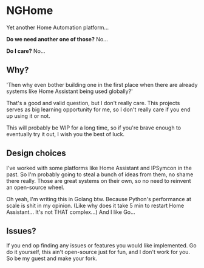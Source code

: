 # NGHome

Yet another Home Automation platform...

**Do we need another one of those?** No...

**Do I care?** No...

## Why?

'Then why even bother building one in the first
place when there are already systems like Home Assistant
being used globally?'

That's a good and valid question, but I don't really care.
This projects serves as big learning opportunity for me,
so I don't really care if you end up using it or not.

This will probably be WIP for a long time, so if you're brave
enough to eventually try it out, I wish you the best of luck.

## Design choices

I've worked with some platforms like Home Assistant and IPSymcon
in the past. So I'm probably going to steal a bunch of ideas from
them, no shame there really. Those are great systems on their own,
so no need to reinvent an open-source wheel.

Oh yeah, I'm writing this in Golang btw. Because Python's
performance at scale is shit in my opinion.
(Like why does it take 5 min to restart Home Assistant... It's not THAT complex...)
And I like Go...

## Issues?

If you end op finding any issues or features you would like
implemented. Go do it yourself, this ain't open-source just for fun, and I don't work for you. So be my guest and make your fork.
